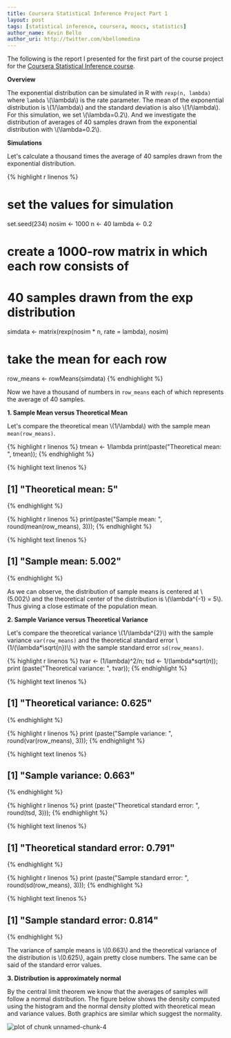 ```yaml
---
title: Coursera Statistical Inference Project Part 1
layout: post
tags: [statistical inference, coursera, moocs, statistics]
author_name: Kevin Bello
author_uri: http://twitter.com/kbellomedina
---
```


The following is the report I presented for the first part of the course project for the [Coursera Statistical Inference course][link1].

[link1]: https://www.coursera.org/course/statinference

**Overview**

The exponential distribution can be simulated in R with `rexp(n, lambda)` where `lambda` \\(\lambda\\) is the rate parameter. The mean of the exponential distribution is  \\(1/\lambda\\) and the standard deviation is also \\(1/\lambda\\). For this simulation, we set \\(\lambda=0.2\\). And we investigate the distribution of averages of 40 samples drawn from the exponential distribution with \\(\lambda=0.2\\).

**Simulations**

Let's calculate a thousand times the average of 40 samples drawn from the exponential distribution.


{% highlight r linenos %}
# set the values for simulation
set.seed(234)
nosim <- 1000
n <- 40
lambda <- 0.2
# create a 1000-row matrix in which each row consists of
# 40 samples drawn from the exp distribution
simdata <- matrix(rexp(nosim * n, rate = lambda), nosim)
# take the mean for each row
row_means <- rowMeans(simdata)
{% endhighlight %}

Now we have a thousand of numbers in `row_means` each of which represents the average of 40 samples.

<!--more-->

**1. Sample Mean versus Theoretical Mean**

Let's compare the theoretical mean \\(1/\lambda\\) with the sample mean `mean(row_means)`.


{% highlight r linenos %}
tmean <- 1/lambda
print(paste("Theoretical mean: ", tmean));
{% endhighlight %}


{% highlight text linenos %}
## [1] "Theoretical mean:  5"
{% endhighlight %}


{% highlight r linenos %}
print(paste("Sample mean: ", round(mean(row_means), 3)));
{% endhighlight %}

{% highlight text linenos %}
## [1] "Sample mean:  5.002"
{% endhighlight %}

As we can observe, the distribution of sample means is centered at \\(5.002\\) and the theoretical center of the distribution is \\(\lambda^{-1} = 5\\). Thus giving a close estimate of the population mean.

**2. Sample Variance versus Theoretical Variance**

Let's compare the theoretical variance \\(1/\lambda^{2}\\) with the sample variance `var(row_means)` and the theoretical standard error \\(1/(\lambda*\sqrt{n})\\) with the sample standard error `sd(row_means)`.


{% highlight r linenos %}
tvar <- (1/lambda)^2/n;
tsd <- 1/(lambda*sqrt(n));
print (paste("Theoretical variance: ", tvar));
{% endhighlight %}

{% highlight text linenos %}
## [1] "Theoretical variance:  0.625"
{% endhighlight %}

{% highlight r linenos %}
print (paste("Sample variance: ", round(var(row_means), 3)));
{% endhighlight %}

{% highlight text linenos %}
## [1] "Sample variance:  0.663"
{% endhighlight %}

{% highlight r linenos %}
print (paste("Theoretical standard error: ", round(tsd, 3)));
{% endhighlight %}

{% highlight text linenos %}
## [1] "Theoretical standard error:  0.791"
{% endhighlight %}

{% highlight r linenos %}
print (paste("Sample standard error: ", round(sd(row_means), 3)));
{% endhighlight %}

{% highlight text linenos %}
## [1] "Sample standard error:  0.814"
{% endhighlight %}

The variance of sample means is \\(0.663\\) and the theoretical variance of the distribution is \\(0.625\\), again pretty close numbers. The same can be said of the standard error values.

**3. Distribution is approximately normal**

By the central limit theorem we know that the averages of samples will follow a normal distribution. The figure below shows the density computed using the histogram and the normal density plotted with theoretical mean and variance values. Both graphics are similar which suggest the normality.

<img src="{{ site.url }}/images/statinference1-unnamed-chunk-4-1.png" title="plot of chunk unnamed-chunk-4" alt="plot of chunk unnamed-chunk-4" style="display: block; margin: auto;" />
